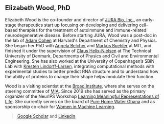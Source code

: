 ## Elizabeth Wood, PhD

Elizabeth Wood is the co-founder and director of [JURA Bio, Inc.](https://www.jurabio.com), an early-stage therapeutics start up focusing on developing and delivering cell-based therapies for the treatment of autoimmune and immune-related neurodegenerative disease. Before starting JURA, Wood was a post-doc in the lab of [Adam Cohen](http://cohenweb.rc.fas.harvard.edu/) at Harvard's Department of Chemistry and Physics. She began her PhD with [Angela Belcher](http://belcherlab.mit.edu/) and [Markus Buehler](http://lamm.mit.edu/) at MIT, and finished it under the supervision of [Claus Helix-Nielsen](https://scholar.google.com/citations?user=VLFQdvsAAAAJ&hl=en) at The Technical University of Denmark, Departments of Physics and Civil and Environmental Engineering. She has also worked at the University of Copenhagen’s SBiN Lab with [Kresten Lindorff-Larsen](https://www1.bio.ku.dk/english/research/bms/research/sbinlab/groups/kll/), integrating computational methods with experimental studies to better predict RNA structure and to understand how the ability of proteins to change their shape helps modulate their function.
 
Wood is a visiting scientist at the [Broad Institute](https://www.broadinstitute.org/), where she serves on the steering committee of [MIA](https://www.broadinstitute.org/MIA). Since 2019 she has served as the primary organizer of the NeurIPS Workshop [Learning Meaningful Representations of Life](https://lmrl.org). She currently serves on the board of [Pure Home Water Ghana](https://purehomewater.org/) and as sponsorship co-chair for [Women in Machine Learning](https://wimlworkshop.org/).
 
>[Google Scholar](https://scholar.google.com/citations?user=v32AeGgAAAAJ&hl=en) and [Linkedin](https://www.linkedin.com/in/elizabethwood/)

